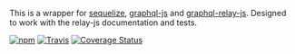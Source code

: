 This is a wrapper for [sequelize](https://github.com/sequelize/sequelize),  [graphql-js](https://github.com/graphql/graphql-js) and
[graphql-relay-js](https://github.com/graphql/graphql-relay-js). Designed to work with the relay-js documentation and tests.


[![npm](https://img.shields.io/npm/v/npm.svg)](https://www.npmjs.com/package/sequelize-relay)
[![Travis](https://img.shields.io/travis/rust-lang/rust.svg)](https://travis-ci.org/MattMcFarland/sequelize-relay)
[![Coverage Status](https://coveralls.io/repos/MattMcFarland/sequelize-relay/badge.svg?branch=master&service=github)](https://coveralls.io/github/MattMcFarland/sequelize-relay?branch=master)




